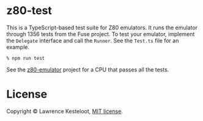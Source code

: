 # z80-test

This is a TypeScript-based test suite for Z80 emulators. It runs the
emulator through 1356 tests from the Fuse project. To test your emulator,
implement the `Delegate` interface and call the `Runner`. See the `Test.ts`
file for an example.

    % npm run test

See the [z80-emulator](../z80-emulator)
project for a CPU that passes all the tests.

# License

Copyright &copy; Lawrence Kesteloot, [MIT license](LICENSE).

